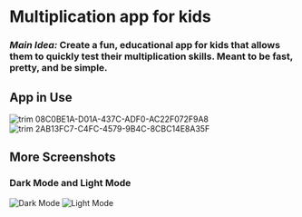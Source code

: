 # Multiplication app for kids
### *Main Idea:* Create a fun, educational app for kids that allows them to quickly test their multiplication skills. Meant to be fast, pretty, and be simple.
## App in Use
![trim 08C0BE1A-D01A-437C-ADF0-AC22F072F9A8](https://github.com/user-attachments/assets/738da32e-8f61-415c-89a6-4f2777ebdaf8)
![trim 2AB13FC7-C4FC-4579-9B4C-8CBC14E8A35F](https://github.com/user-attachments/assets/3427ab80-2027-41e8-b05b-16303cf4a1a8)



## More Screenshots
### Dark Mode and Light Mode
![Dark Mode](https://github.com/avan36/Multiplication-Game-for-Kids-iPhone/assets/158532304/94938c72-e926-4c4c-b0d5-2bc1e63ae9f7)
![Light Mode](https://github.com/avan36/Multiplication-Game-for-Kids-iPhone/assets/158532304/a3f43a78-addd-4b22-9de2-18a75bd3bca0)
